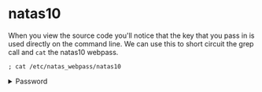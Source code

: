 # natas10

When you view the source code you'll notice that the key that you pass in is used directly on the command line. We can use this to short circuit the grep call and `cat` the natas10 webpass.

`; cat /etc/natas_webpass/natas10`

<details>
  <summary>Password</summary>
  nOpp1igQAkUzaI1GUUjzn1bFVj7xCNzu
</details>
